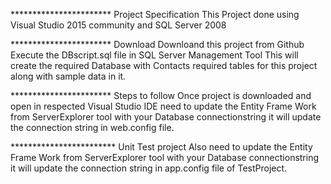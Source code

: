 *********************** Project Specification
This Project done using Visual Studio 2015 community and SQL Server 2008

*********************** Download
Downloand this project from Github
Execute the DBscript.sql file in SQL Server Management Tool
	This will create the required Database with Contacts required tables for this project along with sample data in it.
	
*********************** Steps to follow
Once project is downloaded and open in respected Visual Studio IDE
need to update the Entity Frame Work from ServerExplorer tool with your Database connectionstring it will update the connection string in web.config file.

************************ Unit Test project
Also need to update the Entity Frame Work from ServerExplorer tool with your Database connectionstring it will update the connection string in app.config file of TestProject.

